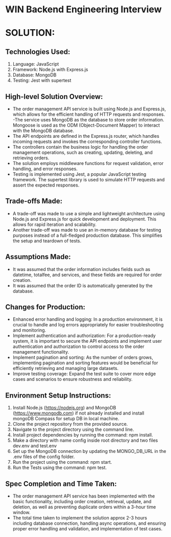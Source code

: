 # WIN Backend Engineering Interview

# SOLUTION: 

## Technologies Used:

1. Language: JavaScript
2. Framework: Node.js with Express.js
3. Database: MongoDB
4. Testing: Jest with supertest

## High-level Solution Overview:

- The order management API service is built using Node.js and Express.js, which allows for the efficient handling of HTTP requests and responses.
-The service uses MongoDB as the database to store order information. Mongoose is used as the ODM (Object-Document Mapper) to interact with the MongoDB database.
- The API endpoints are defined in the Express.js router, which handles incoming requests and invokes the corresponding controller functions.
- The controllers contain the business logic for handling the order management operations, such as creating, updating, deleting, and retrieving orders.
- The solution employs middleware functions for request validation, error handling, and error responses.
- Testing is implemented using Jest, a popular JavaScript testing framework. The supertest library is used to simulate HTTP requests and assert the expected responses.

## Trade-offs Made:

- A trade-off was made to use a simple and lightweight architecture using Node.js and Express.js for quick development and deployment. This allows for rapid iteration and scalability.
- Another trade-off was made to use an in-memory database for testing purposes instead of a full-fledged production database. This simplifies the setup and teardown of tests.

## Assumptions Made:

- It was assumed that the order information includes fields such as datetime, totalfee, and services, and these fields are required for order creation.
- It was assumed that the order ID is automatically generated by the database.

## Changes for Production:

- Enhanced error handling and logging: In a production environment, it is crucial to handle and log errors appropriately for easier troubleshooting and monitoring.
- Implement authentication and authorization: For a production-ready system, it is important to secure the API endpoints and implement user authentication and authorization to control access to the order management functionality.
- Implement pagination and sorting: As the number of orders grows, implementing pagination and sorting features would be beneficial for efficiently retrieving and managing large datasets.
- Improve testing coverage: Expand the test suite to cover more edge cases and scenarios to ensure robustness and reliability.

## Environment Setup Instructions:

1. Install Node.js (https://nodejs.org) and MongoDB (https://www.mongodb.com) if not already installed and install mongoDB Compass for setup DB in local machine.
2. Clone the project repository from the provided source.
3. Navigate to the project directory using the command line.
4. Install project dependencies by running the command: npm install.
5. Make a directory with name config inside root directory and two files dev.env and test.env
6. Set up the MongoDB connection by updating the MONGO_DB_URL in the .env files of the config folder.
7. Run the project using the command: npm start.
8. Run the Tests using the command: npm test.

## Spec Completion and Time Taken:

- The order management API service has been implemented with the basic functionality, including order creation, retrieval, update, and deletion, as well as preventing duplicate orders within a 3-hour time window.
- The total time taken to implement the solution approx 2-3 hours including
    database connection, handling async operations, and ensuring proper error handling and validation, and implementation of test cases.




